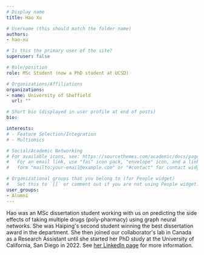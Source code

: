 ```yaml
---
# Display name
title: Hao Xu

# Username (this should match the folder name)
authors:
- hao-xu

# Is this the primary user of the site?
superuser: false

# Role/position
role: MSc Student (now a PhD student at UCSD)

# Organizations/Affiliations
organizations:
- name: University of Sheffield
  url: ""

# Short bio (displayed in user profile at end of posts)
bio: 

interests:
# - Feature Selection/Integration
# - Multiomics

# Social/Academic Networking
# For available icons, see: https://sourcethemes.com/academic/docs/page-builder/#icons
#   For an email link, use "fas" icon pack, "envelope" icon, and a link in the
#   form "mailto:your-email@example.com" or "#contact" for contact widget.

# Organizational groups that you belong to (for People widget)
#   Set this to `[]` or comment out if you are not using People widget.
user_groups:
- Alumni
---
```


Hao was an MSc dissertation student working with us on predicting the side effects of taking multiple drugs (poly-pharmacy) using graph neural networks. She was Haiping's second student winning the best dissertation award in the department. She then joined our collaborator's lab in Canada as a Research Assistant until she started her PhD study at the University of California, San Diego in 2022. See [her LinkedIn page](https://www.linkedin.com/in/hxu999/?originalSubdomain=ca) for more information.
